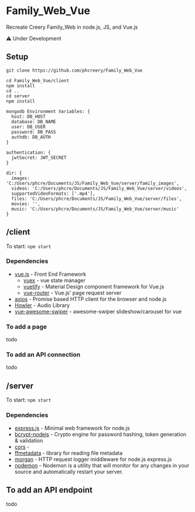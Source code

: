 # Family_Web_Vue
Recreate Creery Family_Web in node.js, JS, and Vue.js

:warning: Under Development

## Setup
```
git clone https://github.com/phcreery/Family_Web_Vue

cd Family_Web_Vue/client
npm install
cd ..
cd server
npm install
```
```
mongodb Environment Variables: {
  host: DB_HOST
  database: DB_NAME
  user: DB_USER
  password: DB_PASS
  authdb: DB_AUTH
}

authentication: {
  jwtSecret: JWT_SECRET
}

dir: {
  images: 'C:/Users/phcre/Documents/JS/Family_Web_Vue/server/family_images',
  videos: 'C:/Users/phcre/Documents/JS/Family_Web_Vue/server/videos',
  supportedVideoFormats: ['.mp4'],
  files: 'C:/Users/phcre/Documents/JS/Family_Web_Vue/server/files',
  movies: '',
  music: 'C:/Users/phcre/Documents/JS/Family_Web_Vue/server/music'
}
```



## /client
To start: `npm start`
### Dependencies
- [vue.js](https://vuejs.org/) - Front End Framework
  - [vuex](https://vuex.vuejs.org/) - vue state manager
  - [vuetify](https://vuetifyjs.com/en/) - Material Design component framework for Vue.js
  - [vue-router]() - Vue.js' page request server
- [axios](https://github.com/axios/axios) - Promise based HTTP client for the browser and node.js
- [Howler]() - Audio Library
- [vue-awesome-swiper]() - awesome-swiper slideshow/carousel for vue

### To add a page
todo

### To add an API connection
todo


## /server
To start: `npm start`
### Dependencies

- [express.js](https://expressjs.com/) - Minimal web framework for node.js
- [bcrypt-nodejs]() - Crypto engine for password hashing, token generation & validation
- [cors]() - 
- [ffmetadata]() - library for reading file metadata
- [morgan]() - HTTP request logger middleware for node.js express.js
- [nodemon](https://nodemon.io/) - Nodemon is a utility that will monitor for any changes in your source and automatically restart your server.

## To add an API endpoint
todo
